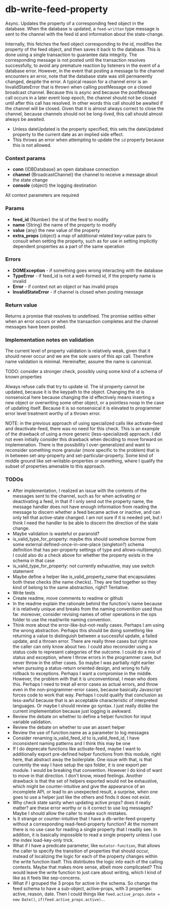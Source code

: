 # db-write-feed-property
Async. Updates the property of a corresponding feed object in the database. When the database is updated, a `feed-written` type message is sent to the channel with the feed id and information about the state-change.

Internally, this fetches the feed object corresponding to the id, modifies the property of the feed object, and then saves it back to the database. This is done using a single transaction to guarantee data integrity. The corresponding message is not posted until the transaction resolves successfully, to avoid any premature reaction by listeners in the event of a database error. However, in the event that posting a message to the channel encounters an error, note that the database state was still permanently changed, despite the error. A typical reason for a channel error is an InvalidStateError that is thrown when calling postMessage on a closed broadcast channel. Because this is async and because the postMessage call occurs in a later event loop epoch, the channel should not be closed until after this call has resolved. In other words this call should be awaited if the channel will be closed. Given that it is almost always correct to close the channel, because channels should not be long-lived, this call should almost always be awaited.

* Unless dateUpdated is the property specified, this sets the dateUpdated property to the current date as an implied side effect.
* This throws an error when attempting to update the `id` property because this is not allowed.

### Context params
* **conn** {IDBDatabase} an open database connection
* **channel** {BroadcastChannel} the channel to receive a message about the state change
* **console** {object} the logging destination

All context parameters are required

### Params
* **feed_id** {Number} the id of the feed to modify
* **name** {String} the name of the property to modify
* **value** {any} the new value of the property
* **extra_props** {object} a map of additional related key-value pairs to consult when setting the property, such as for use in setting implicitly dependent properties as a part of the same operation

### Errors
* **DOMException** - if something goes wrong interacting with the database
* **TypeError** - if feed_id is not a well-formed id, if the property name is invalid
* **Error** - if context not an object or has invalid props
* **InvalidStateError** - if channel is closed when posting message

### Return value
Returns a promise that resolves to undefined. The promise settles either when an error occurs or when the transaction completes and the channel messages have been posted.

### Implementation notes on validation
The current level of property validation is relatively weak, given that it should never occur and we are the sole users of this api call. Therefore name validation is minimal. Hereinafter, assume the name is canonical.

TODO: consider a stronger check, possibly using some kind of a schema of known properties

Always refuse calls that try to update id. The id property cannot be updated, because it is the keypath to the object. Changing the id is nonsensical here because changing the id effectively means inserting a new object or overwriting some other object, or a pointless noop in the case of updating itself. Because it is so nonsensical it is elevated to programmer error level treatment worthy of a thrown error.

NOTE: in the previous approach of using specialized calls like activate-feed and deactivate-feed, there was no need for this check. This is an example of the drawback of using a more generic (less-specialized) approach. I did not even initially consider this drawback when deciding to move forward on implemenation. There is the possibility I
over-generalized and want to reconsider something more granular (more specific to the problem) that is in between set-any-property and set-particular-property. Some kind of middle ground like set-writable-properties or something, where I qualify the subset of
properties amenable to this approach.

### TODOs
* After implementation, I realized an issue with the contents of the messages sent to the channel, such as for when activating or deactivating a feed, in that if I only send out the property name, the message handler does not have enough information from reading the message to discern whether a feed became active or inactive, and can only tell that active-state changed. I am not sure if it is needed yet, but I think I need the handler to be able to discern the direction of the state change.
* Maybe validation is wasteful or paranoid?
* is_valid_type_for_property: maybe this should somehow borrow from some external defined-once-in-one-place (singleton?) schema definition that has per-property settings of type and allows-null(empty). I could also do a check above for whether the property exists in the schema in that case
* is_valid_type_for_property: not currently exhaustive, may use switch statement
* Maybe define a helper like is_valid_property_name that encapsulates both these checks (the name checks). They are tied together so they kind of belong to the same abstraction, right? Tentative.
* Write tests
* Create readme, move comments to readme or github
* In the readme explain the rationale behind the function's name because it is relatively unique and breaks from the naming convenition used thus far. moreover, consider revising names of other operations in the ops folder to use the read/write naming convention.
* Think more about the error-like-but-not-really cases. Perhaps I am using the wrong abstraction. Perhaps this should be doing something like returning a value to distinguish between a successful update, a failed update, and a thrown error. There are really three cases but right now the caller can only know about two. I could also reconsider using a status code to represent categories of the outcome. I could do a mix of status and exception, where I throw errors in the programmer case, but never throw in
the other cases. So maybe I was partially right earlier when pursuing a status-return oriented design, and wrong to fully rollback to exceptions. Perhaps I want a compromise in the middle. However, the problem with that it is unconventional, I mean who does this. Perhaps I need to treat all error cases as actual errors, and throw even in the non-programmer-error cases, because basically Javascript forces code to work that way. Perhaps I could qualify that conclusion as less-awful because that is an acceptable
characteristic of interpreted languages. Or maybe I should review go syntax. I just really dislike the current implementation because just logging is awkward.
* Review the debate on whether to define a helper function for input variable validation.
* Review the debate on whether to use an assert helper
* Review the use of function.name as a parameter to log messages
* Consider renaming is_valid_feed_id to is_valid_feed_id, I have inconsistent naming patterns and I think this may be one
* If I do deprecate functions like activate-feed, maybe I want to additionally export pre-defined helper functions from this module, right here, that abstract away the boilerplate. One issue with that, is that currently the way I have setup the ops folder, it is one export per module. I would be breaking that convention. However I do kind of want to move in that direction. I don't know, mixed feelings. Another drawback is that the set of helpers exported would not be exhaustive, which might be counter-intuitive
and give the appearance of an incomplete API, or lead to an unexpected result, a surprise, when one goes to use a helper just like the others and finds it does not exist.
* Why check state sanity when updating active props? does it really matter? are these error worthy or is it correct to use log messages? Maybe I should allow the caller to make such mistakes.
* Is it strange or counter-intuitive that I have a db-write-feed-property without a corresponding read-feed-property function? At the moment there is no use case for reading a single property that I readily see. In addition, it is basically impossible to read a single property unless I use the index load-key-only trick.
* What if I have a predicate parameter, like `mutator-function`, that allows the caller to specify the transition of properties that should occur, instead of localizing the logic for each of the property changes within the write function itself. This distributes the logic into each of the calling contexts. Maybe that makes more sense, albeit more complicated? This would leave the write function to just care about writing, which I kind of like as it feels like sep-concerns.
* What if I grouped the 3 props for active in the schema. So change the feed schema to have a sub-object, active-props, with 3 properties: active, reason, date. Then I could things like `feed.active_props.date = new Date()`, `if(feed.active_props.active)`...
